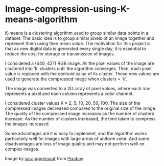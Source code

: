 # Image-compression-using-K-means-algorithm
K-means is a clustering algorithm used to group similar data points in a dataset. The basic idea is
to group similar pixels of an image together and represent them using their mean value. The
motivation for this project is that as new digital data is generated every single day, it is essential to
reduce the cost for storage or transmission of images.

I considered a (640, 427) RGB image. All the pixel values of the image are clustered into ‘k’
clusters until the algorithm converges. Then, each pixel value is replaced with the centroid value
of its cluster. These new values are used to generate the compressed image when clusters = ‘k’.

The image was converted to a 2D array of pixel values, where each row represents a pixel and
each column represents a color channel.

I considered cluster values K = 2, 5, 10, 20, 50, 100. The size of the compressed images decreased
compared to the original size of the image. The quality of the compressed image increases as the
number of clusters increase. As the number of clusters increased, the time taken to compress the
images increased.

Some advantages are it is easy to implement, and the algorithm works particularly well for images
with large areas of uniform color. And some disadvantages are loss of image quality and may not
perform well on complex images.

Image by <a href="https://pixabay.com/users/sarajuggernaut-28237/?utm_source=link-attribution&amp;utm_medium=referral&amp;utm_campaign=image&amp;utm_content=167089">sarajuggernaut</a> from <a href="https://pixabay.com/?utm_source=link-attribution&amp;utm_medium=referral&amp;utm_campaign=image&amp;utm_content=167089">Pixabay</a>
